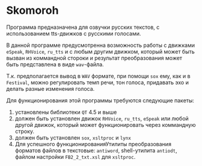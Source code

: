 # Skomoroh

Программа предназначена для озвучки русских текстов, с использованием tts-движков с русскими голосами.

В данной программе предусмотренна возможность работы с движками `eSpeak`, `RHVoice`, `ru_tts` и с любым другим движком, который может быть вызван из коммандной стороки и результат преобразования может быть представлена в виде `wav`-файла.

Т.к. предполагается вывод в `WAV` формате, при помощи `sox` ему, как и в `Festival`, можно регулировать темп речи, тон голоса, придавать эхо и делать разные изменения голоса.

Для функционирования этой программы требуются следующие пакеты:

1. установлены библиотеки `QT` 4.5  и выше
2. должен быть установлен движок `RHVoice`, `ru_tts`, `eSpeak` или любой другой движок, который может функционировать через коммандную строку.
3. должен быть установлен `sox`, `xsltproc` и `lynx`
4. Для успешного функционированияУтилиты преобразования форматов файлов в текстовые: `antiword`, shell-утилита `antiodt`, файлом настройки `FB2_2_txt.xsl` для `xsltproc`.
